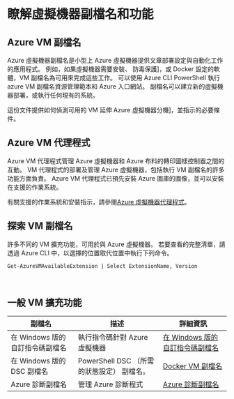 <properties
 pageTitle="虛擬機器 extensions 和功能 |Microsoft Azure"
 description="瞭解適用於 Azure 虛擬機器，依什麼他們提供，或是改善分組的副檔名。"
 services="virtual-machines-windows"
 documentationCenter=""
 authors="neilpeterson"
 manager="timlt"
 editor=""
 tags="azure-service-management,azure-resource-manager"/>

<tags
 ms.service="virtual-machines-windows"
 ms.devlang="na"
 ms.topic="article"
 ms.tgt_pltfrm="vm-windows"
 ms.workload="infrastructure-services"
 ms.date="09/30/2016"
 ms.author="nepeters"/>

# <a name="about-virtual-machine-extensions-and-features"></a>瞭解虛擬機器副檔名和功能

## <a name="azure-vm-extensions"></a>Azure VM 副檔名

Azure 虛擬機器副檔名是小型上 Azure 虛擬機器提供文章部署設定與自動化工作的應用程式。 例如，如果虛擬機器需要安裝、 防毒保護]，或 Docker 設定的軟體，VM 副檔名為可用來完成這些工作。 可以使用 Azure CLI PowerShell 執行 azure VM 副檔名資源管理範本和 Azure 入口網站。 副檔名可以建立新的虛擬機器部署，或執行任何現有的系統。

這份文件提供如何偵測可用的 VM 延伸 Azure 虛擬機器分機]，並指示的必要條件。 

## <a name="azure-vm-agent"></a>Azure VM 代理程式

Azure VM 代理程式管理 Azure 虛擬機器和 Azure 布料的轉印圖樣控制器之間的互動。 VM 代理程式的部署及管理 Azure 虛擬機器，包括執行 VM 副檔名的許多功能方面負責。 Azure VM 代理程式已預先安裝 Azure 圖庫的圖像，並可以安裝在支援的作業系統。 

有關支援的作業系統和安裝指示，請參閱[Azure 虛擬機器代理程式](./virtual-machines-windows-classic-agents-and-extensions.md)。

## <a name="discover-vm-extensions"></a>探索 VM 副檔名

許多不同的 VM 擴充功能，可用於與 Azure 虛擬機器。 若要查看的完整清單，請透過 Azure CLI 中，以選擇的位置取代位置中執行下列命令。

```none
Get-AzureVMAvailableExtension | Select ExtensionName, Version
```

<br />

## <a name="common-vm-extensions"></a>一般 VM 擴充功能

|副檔名   |描述   |詳細資訊   |
|---|---|---|
|在 Windows 版的自訂指令碼副檔名  | 執行指令碼針對 Azure 虛擬機器  |[在 Windows 版的自訂指令碼副檔名](./virtual-machines-windows-extensions-customscript.md)   |
|在 Windows 版的 DSC 副檔名 | PowerShell DSC （所需的狀態設定） 副檔名。  | [Docker VM 副檔名](./virtual-machines-windows-extensions-dsc-overview.md)  |
|Azure 診斷副檔名 | 管理 Azure 診斷程式 |[Azure 診斷副檔名](https://azure.microsoft.com/blog/windows-azure-virtual-machine-monitoring-with-wad-extension/) |
